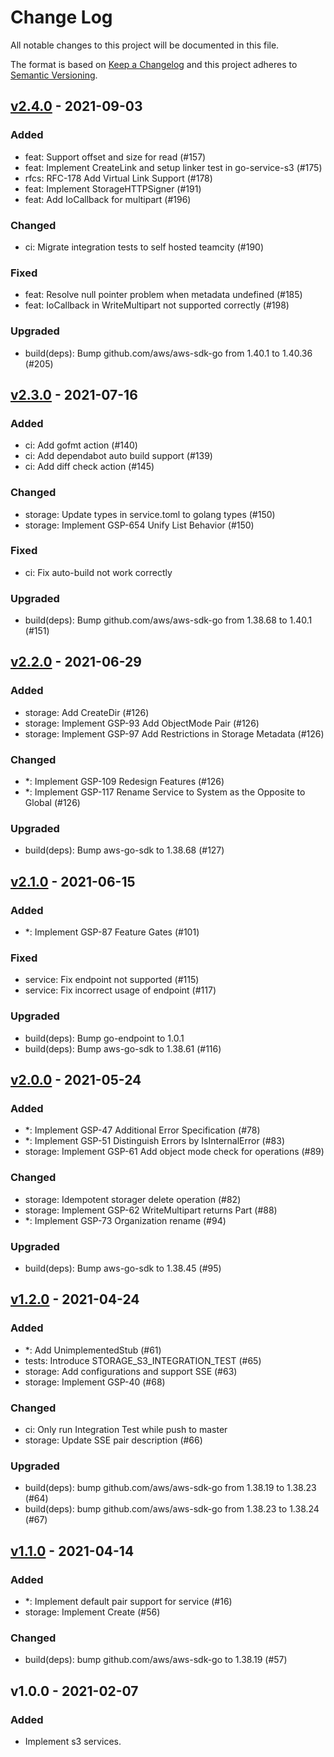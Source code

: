 # Change Log

All notable changes to this project will be documented in this file.

The format is based on [Keep a Changelog](https://keepachangelog.com/)
and this project adheres to [Semantic Versioning](https://semver.org/).

## [v2.4.0] - 2021-09-03

### Added

- feat: Support offset and size for read (#157)
- feat: Implement CreateLink and setup linker test in go-service-s3 (#175)
- rfcs: RFC-178 Add Virtual Link Support (#178)
- feat: Implement StorageHTTPSigner (#191)
- feat: Add IoCallback for multipart (#196)

### Changed

- ci: Migrate integration tests to self hosted teamcity (#190)

### Fixed

- feat: Resolve null pointer problem when metadata undefined (#185)
- feat: IoCallback in WriteMultipart not supported correctly (#198)

### Upgraded

- build(deps): Bump github.com/aws/aws-sdk-go from 1.40.1 to 1.40.36 (#205)

## [v2.3.0] - 2021-07-16

### Added

- ci: Add gofmt action (#140)
- ci: Add dependabot auto build support (#139)
- ci: Add diff check action (#145)

### Changed

- storage: Update types in service.toml to golang types (#150)
- storage: Implement GSP-654 Unify List Behavior  (#150)

### Fixed

- ci: Fix auto-build not work correctly

### Upgraded

- build(deps): Bump github.com/aws/aws-sdk-go from 1.38.68 to 1.40.1 (#151)

## [v2.2.0] - 2021-06-29

### Added

- storage: Add CreateDir (#126)
- storage: Implement GSP-93 Add ObjectMode Pair (#126)
- storage: Implement GSP-97 Add Restrictions in Storage Metadata (#126)

### Changed

- *: Implement GSP-109 Redesign Features (#126)
- *: Implement GSP-117 Rename Service to System as the Opposite to Global (#126)

### Upgraded

- build(deps): Bump aws-go-sdk to 1.38.68 (#127)

## [v2.1.0] - 2021-06-15

### Added

- *: Implement GSP-87 Feature Gates (#101)

### Fixed

- service: Fix endpoint not supported (#115)
- service: Fix incorrect usage of endpoint (#117)

### Upgraded

- build(deps): Bump go-endpoint to 1.0.1
- build(deps): Bump aws-go-sdk to 1.38.61 (#116)

## [v2.0.0] - 2021-05-24

### Added

- *: Implement GSP-47 Additional Error Specification (#78)
- *: Implement GSP-51 Distinguish Errors by IsInternalError (#83)
- storage: Implement GSP-61 Add object mode check for operations (#89)

### Changed

- storage: Idempotent storager delete operation (#82)
- storage: Implement GSP-62 WriteMultipart returns Part (#88)
- *: Implement GSP-73 Organization rename (#94)

### Upgraded

- build(deps): Bump aws-go-sdk to 1.38.45 (#95)

## [v1.2.0] - 2021-04-24

### Added

- *: Add UnimplementedStub (#61)
- tests: Introduce STORAGE_S3_INTEGRATION_TEST (#65)
- storage: Add configurations and support SSE (#63)
- storage: Implement GSP-40 (#68)

### Changed

- ci: Only run Integration Test while push to master
- storage: Update SSE pair description (#66)

### Upgraded

- build(deps): bump github.com/aws/aws-sdk-go from 1.38.19 to 1.38.23 (#64)
- build(deps): bump github.com/aws/aws-sdk-go from 1.38.23 to 1.38.24 (#67)

## [v1.1.0] - 2021-04-14

### Added

- *: Implement default pair support for service (#16)
- storage: Implement Create (#56)

### Changed

- build(deps): bump github.com/aws/aws-sdk-go to 1.38.19 (#57)

## v1.0.0 - 2021-02-07

### Added

- Implement s3 services.

[v2.4.0]: https://github.com/beyondstorage/go-service-s3/compare/v2.3.0...v2.4.0
[v2.3.0]: https://github.com/beyondstorage/go-service-s3/compare/v2.2.0...v2.3.0
[v2.2.0]: https://github.com/beyondstorage/go-service-s3/compare/v2.1.0...v2.2.0
[v2.1.0]: https://github.com/beyondstorage/go-service-s3/compare/v2.0.0...v2.1.0
[v2.0.0]: https://github.com/beyondstorage/go-service-s3/compare/v1.2.0...v2.0.0
[v1.2.0]: https://github.com/beyondstorage/go-service-s3/compare/v1.1.0...v1.2.0
[v1.1.0]: https://github.com/beyondstorage/go-service-s3/compare/v1.0.0...v1.1.0
